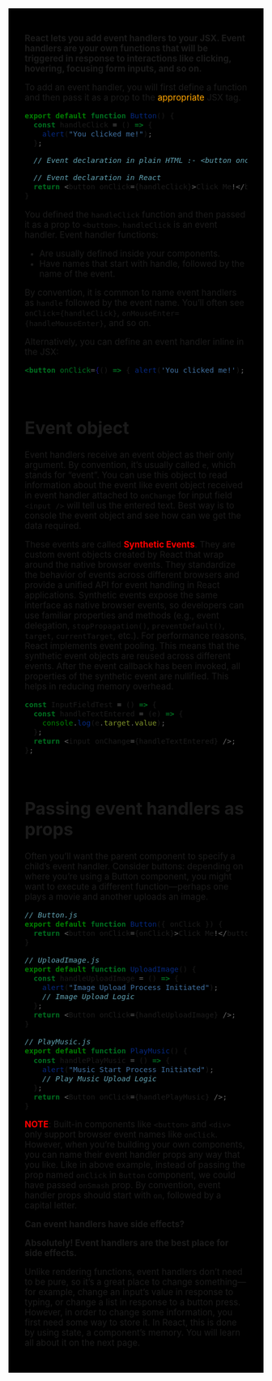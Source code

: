 <div style="font-size: 17px;background: black;padding: 2rem;">

<b>React lets you add event handlers to your JSX. Event handlers are your own functions that will be triggered in response to interactions like clicking, hovering, focusing form inputs, and so on.</b>

To add an event handler, you will first define a function and then pass it as a prop to the <span style="color: Orange;">appropriate</span> JSX tag. 

```js
export default function Button() {
  const handleClick = () => {
    alert("You clicked me!");
  };

  // Event declaration in plain HTML :- <button onclick="handleClick()">Click Me!</button>

  // Event declaration in React
  return <button onClick={handleClick}>Click Me!</button>;
}
```

You defined the `handleClick` function and then passed it as a prop to `<button>`. `handleClick` is an event handler. Event handler functions:

- Are usually defined inside your components.
- Have names that start with handle, followed by the name of the event.

By convention, it is common to name event handlers as `handle` followed by the event name. You’ll often see `onClick={handleClick}`, `onMouseEnter={handleMouseEnter}`, and so on.

Alternatively, you can define an event handler inline in the JSX:

```jsx
<button onClick={() => { alert('You clicked me!'); }}>
```

<br>

# Event object

Event handlers receive an event object as their only argument. By convention, it’s usually called `e`, which stands for “event”. You can use this object to read information about the event like event object received in event handler attached to `onChange` for input field `<input />` will tell us the entered text. Best way is to console the event object and see how can we get the data required.

These events are called <b style="color:red;">Synthetic Events</b>. They are custom event objects created by React that wrap around the native browser events. They standardize the behavior of events across different browsers and provide a unified API for event handling in React applications. Synthetic events expose the same interface as native browser events, so developers can use familiar properties and methods (e.g., event delegation, `stopPropagation()`, `preventDefault()`, `target`, `currentTarget`, etc.). For performance reasons, React implements event pooling. This means that the synthetic event objects are reused across different events. After the event callback has been invoked, all properties of the synthetic event are nullified. This helps in reducing memory overhead.

```js
const InputFieldTest = () => {
  const handleTextEntered = (e) => {
    console.log(e.target.value);
  };
  return <input onChange={handleTextEntered} />;
};
```

<br>

# Passing event handlers as props

Often you’ll want the parent component to specify a child’s event handler. Consider buttons: depending on where you’re using a Button component, you might want to execute a different function—perhaps one plays a movie and another uploads an image.

```js
// Button.js
export default function Button({ onClick }) {
  return <button onClick={onClick}>Click Me!</button>;
}
```

```js
// UploadImage.js
export default function UploadImage() {
  const handleUploadImage = () => {
    alert("Image Upload Process Initiated");
    // Image Upload Logic
  };
  return <Button onClick={handleUploadImage} />;
}
```

```js
// PlayMusic.js
export default function PlayMusic() {
  const handlePlayMusic = () => {
    alert("Music Start Process Initiated");
    // Play Music Upload Logic
  };
  return <Button onClick={handlePlayMusic} />;
}
```

<b style="color:red;">NOTE</b>: Built-in components like `<button>` and `<div>` only support browser event names like `onClick`. However, when you’re building your own components, you can name their event handler props any way that you like. Like in above example, instead of passing the prop named `onClick` in `Button` component, we could have passed `onSmash` prop. By convention, event handler props should start with `on`, followed by a capital letter.

<b>Can event handlers have side effects?</b>

<b>Absolutely! Event handlers are the best place for side effects.</b> 

Unlike rendering functions, event handlers don’t need to be pure, so it’s a great place to change something—for example, change an input’s value in response to typing, or change a list in response to a button press. However, in order to change some information, you first need some way to store it. In React, this is done by using state, a component’s memory. You will learn all about it on the next page.

</div>